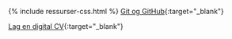 {% include ressurser-css.html %}
[Git og GitHub](https://titlon.uit.no/datadumps/git-res/kursgit.mp4){:target="_blank"}   


[Lag en digital CV](https://titlon.uit.no/datadumps/git-res/digicv.mp4){:target="_blank"}
